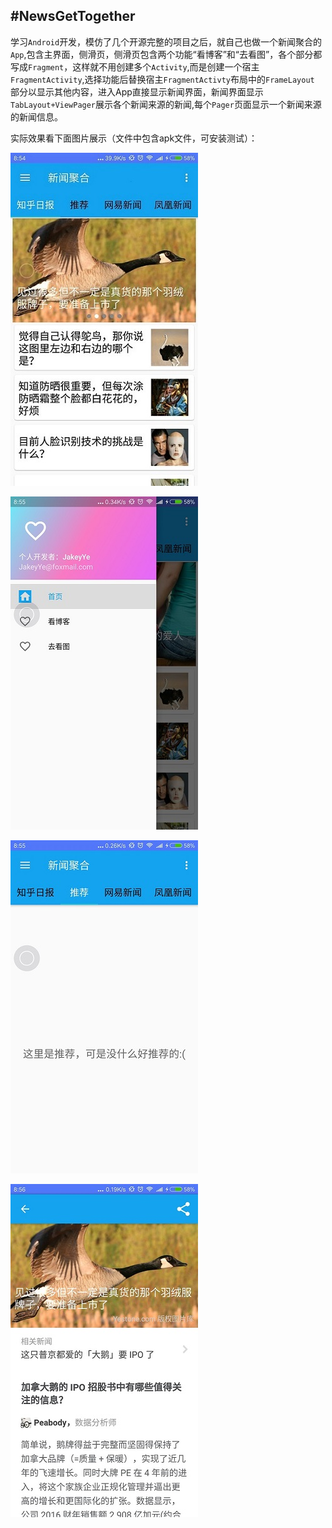 #NewsGetTogether
---
学习`Android`开发，模仿了几个开源完整的项目之后，就自己也做一个新闻聚合的`App`,包含主界面，侧滑页，侧滑页包含两个功能“看博客”和“去看图”，各个部分都写成`Fragment`，这样就不用创建多个`Activity`,而是创建一个宿主`FragmentActivity`,选择功能后替换宿主`FragmentActivty`布局中的`FrameLayout` 部分以显示其他内容，进入App直接显示新闻界面，新闻界面显示`TabLayout+ViewPager`展示各个新闻来源的新闻,每个`Pager`页面显示一个新闻来源的新闻信息。

 实际效果看下面图片展示（文件中包含apk文件，可安装测试）： 

 ![photo1](https://github.com/JakeyYe/NewsGetTogether/blob/master/art/photo1.jpg)

  ![photo3](https://github.com/JakeyYe/NewsGetTogether/blob/master/art/photo2.jpg)

 ![photo3](https://github.com/JakeyYe/NewsGetTogether/blob/master/art/photo3.jpg) 

![photo3](https://github.com/JakeyYe/NewsGetTogether/blob/master/art/photo4.jpg)